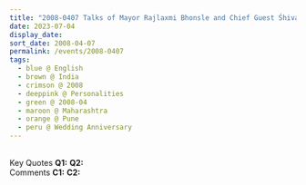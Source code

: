 ```yaml
---
title: "2008-0407 Talks of Mayor Rajlaxmi Bhonsle and Chief Guest Śhivaśhāhīra Bābāsāheb Purandare, 61st Wedding Anniversary, Auditorium, Bal Gandharva Rang Mandir, Pune Municipal Corporation, Pune, Maharashtra, India"
date: 2023-07-04
display_date: 
sort_date: 2008-04-07
permalink: /events/2008-0407
tags:
  - blue @ English
  - brown @ India
  - crimson @ 2008
  - deeppink @ Personalities
  - green @ 2008-04
  - maroon @ Maharashtra
  - orange @ Pune
  - peru @ Wedding Anniversary
---
```


<br>

<wave-list>
  <list-title color="DarkSeaGreen" width="55">Key Quotes</list-title>
  <list-item color="BlanchedAlmond" width="280"><b>Q1:</b> <i></i></list-item>
  <list-item color="Lavender" width="280"><b>Q2:</b> <i></i></list-item>
</wave-list>

<br>

<wave-list>
  <list-title color="DarkSeaGreen" width="55">Comments</list-title>
  <list-item color="BlanchedAlmond" width="280"><b>C1:</b> <i></i></list-item>
  <list-item color="Lavender" width="280"><b>C2:</b> <i></i></list-item>
</wave-list>